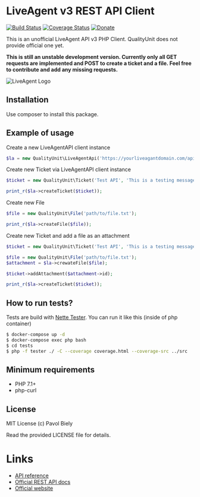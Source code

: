 # LiveAgent v3 REST API Client
[![Build Status](https://travis-ci.org/pavolbiely/liveagent.svg?branch=master)](https://travis-ci.org/pavolbiely/neoship)
[![Coverage Status](https://coveralls.io/repos/github/pavolbiely/liveagent/badge.svg?branch=master)](https://coveralls.io/github/pavolbiely/liveagent?branch=master)
[![Donate](https://img.shields.io/badge/Donate-PayPal-green.svg)](https://www.paypal.com/cgi-bin/webscr?cmd=_s-xclick&hosted_button_id=BHZKXCWAK2NNS)

This is an unofficial LiveAgent API v3 PHP Client. QualityUnit does not provide official one yet.

**This is still an unstable development version. Currently only all GET requests are implemented and POST to create a ticket and a file. Feel free to contribute and add any missing requests.**

![LiveAgent Logo](https://www.ladesk.com/fileadmin/templates/less/img/la-logo.svg)

## Installation

Use composer to install this package.

## Example of usage

Create a new LiveAgentAPI client instance
```php
$la = new QualityUnit\LiveAgentApi('https://yourliveagantdomain.com/api/v3', 'api_key');
```

Create new Ticket via LiveAgentAPI client instance
```php
$ticket = new QualityUnit\Ticket('Test API', 'This is a testing message.', 'recipient@example.org', 'user@example.org');

print_r($la->createTicket($ticket));
```

Create new File
```php
$file = new QualityUnit\File('path/to/file.txt');

print_r($la->createFile($file));
```

Create new Ticket and add a file as an attachment
```php
$ticket = new QualityUnit\Ticket('Test API', 'This is a testing message.', 'recipient@example.org', 'user@example.org');

$file = new QualityUnit\File('path/to/file.txt');
$attachment = $la->crewateFile($file);

$ticket->addAttachment($attachment->id);

print_r($la->createTicket($ticket));
```

## How to run tests?
Tests are build with [Nette Tester](https://tester.nette.org/). You can run it like this (inside of php container)
```bash
$ docker-compose up -d
$ docker-compose exec php bash
$ cd tests
$ php -f tester ./ -C --coverage coverage.html --coverage-src ../src
```

## Minimum requirements
- PHP 7.1+
- php-curl

## License
MIT License (c) Pavol Biely

Read the provided LICENSE file for details.

# Links
- [API reference](https://support.ladesk.com/docs/api/v3/)
- [Official REST API docs](https://support.ladesk.com/066804-LiveAgent-API)
- [Official website](https://www.ladesk.com)
